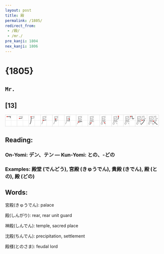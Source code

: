 ```yaml
---
layout: post
title: 殿
permalink: /1805/
redirect_from:
 - /殿/
 - /mr./
pre_kanji: 1804
nex_kanji: 1806
---
```


# {1805}

## `Mr.`

## [13]

<div class="stroke"><img src="../images/E6AEBF.png" /></div>

## Reading:

### On-Yomi: デン、テン &mdash; Kun-Yomi: との、-どの

### Examples: 殿堂 (でんどう), 宮殿 (きゅうでん), 貴殿 (きでん), 殿 (との), 殿 (どの)

## Words:

宮殿(きゅうでん): palace

殿(しんがり): rear, rear unit guard

神殿(しんでん): temple, sacred place

沈殿(ちんでん): precipitation, settlement

殿様(とのさま): feudal lord
